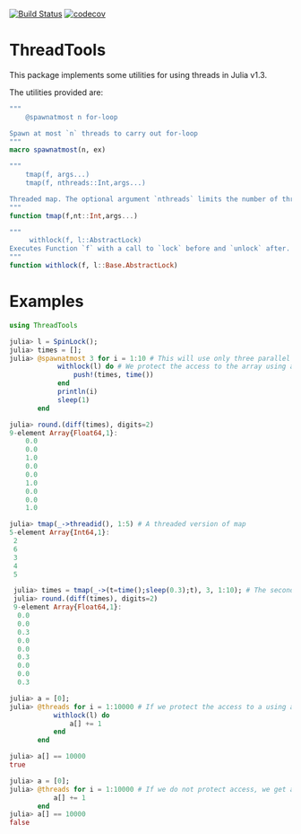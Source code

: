 [![Build Status](https://travis-ci.org/baggepinnen/ThreadTools.jl.svg?branch=master)](https://travis-ci.org/baggepinnen/ThreadTools.jl)
[![codecov](https://codecov.io/gh/baggepinnen/ThreadTools.jl/branch/master/graph/badge.svg)](https://codecov.io/gh/baggepinnen/ThreadTools.jl)

# ThreadTools
This package implements some utilities for using threads in Julia v1.3.

The utilities provided are:
```julia
"""
    @spawnatmost n for-loop

Spawn at most `n` threads to carry out for-loop
"""
macro spawnatmost(n, ex)

"""
    tmap(f, args...)
    tmap(f, nthreads::Int,args...)

Threaded map. The optional argument `nthreads` limits the number of threads used in parallel.
"""
function tmap(f,nt::Int,args...)

"""
     withlock(f, l::AbstractLock)
Executes Function `f` with a call to `lock` before and `unlock` after. The lock is unlocked even if `f` throws an exception.
"""
function withlock(f, l::Base.AbstractLock)
```

# Examples
```julia
using ThreadTools

julia> l = SpinLock();
julia> times = [];
julia> @spawnatmost 3 for i = 1:10 # This will use only three parallel threads, even if more are avilable
            withlock(l) do # We protect the access to the array using a lock
                push!(times, time())
            end
            println(i)
            sleep(1)
       end

julia> round.(diff(times), digits=2)
9-element Array{Float64,1}:
    0.0
    0.0
    1.0
    0.0
    0.0
    1.0
    0.0
    0.0
    1.0

julia> tmap(_->threadid(), 1:5) # A threaded version of map
5-element Array{Int64,1}:
 2
 6
 3
 4
 5

 julia> times = tmap(_->(t=time();sleep(0.3);t), 3, 1:10); # The second argument limits the number of threads used
 julia> round.(diff(times), digits=2)
 9-element Array{Float64,1}:
  0.0
  0.0
  0.3
  0.0
  0.0
  0.3
  0.0
  0.0
  0.3

julia> a = [0];
julia> @threads for i = 1:10000 # If we protect the access to a using a lock, this works as expected
           withlock(l) do
               a[] += 1
           end
       end

julia> a[] == 10000
true

julia> a = [0];
julia> @threads for i = 1:10000 # If we do not protect access, we get a nondeterministic result
           a[] += 1
       end
julia> a[] == 10000
false
```
